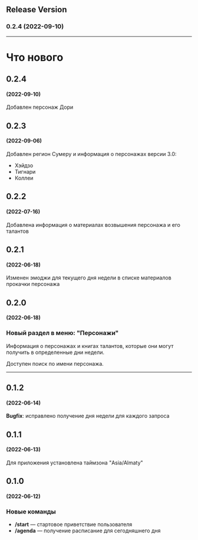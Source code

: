 ## Release Version
### 0.2.4 (2022-09-10)

---

# Что нового

## 0.2.4
#### (2022-09-10)
Добавлен персонаж Дори

## 0.2.3
#### (2022-09-06)
Добавлен регион Сумеру и информация о персонажах версии 3.0:
* Хэйдзо
* Тигнари
* Коллеи

## 0.2.2
#### (2022-07-16)
Добавлена информация о материалах возвышения персонажа и его талантов

## 0.2.1
#### (2022-06-18)
Изменен эмоджи для текущего дня недели в списке материалов прокачки персонажа

## 0.2.0
#### (2022-06-18)
### Новый раздел в меню: "Персонажи"
Информация о персонажах и книгах талантов, которые они могут получить в определенные дни недели.

Доступен поиск по имени персонажа.

---

## 0.1.2
#### (2022-06-14)

**Bugfix**: исправлено получение дня недели для каждого запроса

## 0.1.1
#### (2022-06-13)
Для приложения установлена таймзона "Asia/Almaty"

## 0.1.0 
#### (2022-06-12)
### Новые команды
* **/start** — стартовое приветствие пользователя
* **/agenda** — получение расписание для сегодняшнего дня
